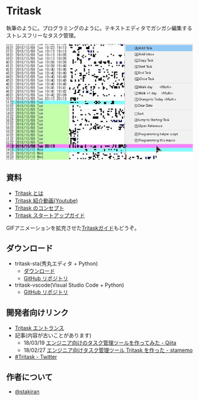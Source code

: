 # Tritask
執筆のように。プログラミングのように。テキストエディタでガシガシ編集するストレスフリーなタスク管理。

![tritask_menu.jpg](tritask_menu.jpg)

## 資料
- [Tritask とは](overview.md)
- [Tritask 紹介動画(Youtube)](https://www.youtube.com/watch?v=YwrIr6WNJK0)
- [Tritask のコンセプト](concept.md)
- [Tritask スタートアップガイド](startup_guide.md)

GIFアニメーションを拡充させた[Tritaskガイド](https://scrapbox.io/tritask/)もどうぞ。

## ダウンロード
- tritask-sta(秀丸エディタ + Python)
  - [ダウンロード](https://tritask.github.io/tritask-sta-bin/)
  - [GitHub リポジトリ](https://github.com/tritask/tritask-sta)
- tritask-vscode(Visual Studio Code + Python)
  - [GitHub リポジトリ](https://github.com/tritask/tritask-vscode)

## 開発者向けリンク
- [Tritask エントランス](https://github.com/tritask/tritask)
- 記事(内容が古いことがあります)
  - 18/03/19 [エンジニア向けのタスク管理ツールを作ってみた - Qiita](https://qiita.com/sta/items/2b1248869078ac8032d6)
  - 18/02/27 [エンジニア向けタスク管理ツール Tritask を作った - stamemo](http://stakiran.hatenablog.com/entry/2018/02/27/185034)
- [#Tritask - Twitter](https://twitter.com/hashtag/Tritask?src=hash&f=live)

## 作者について
- [@stakiran](https://stakiran.github.io/stakiran/)
